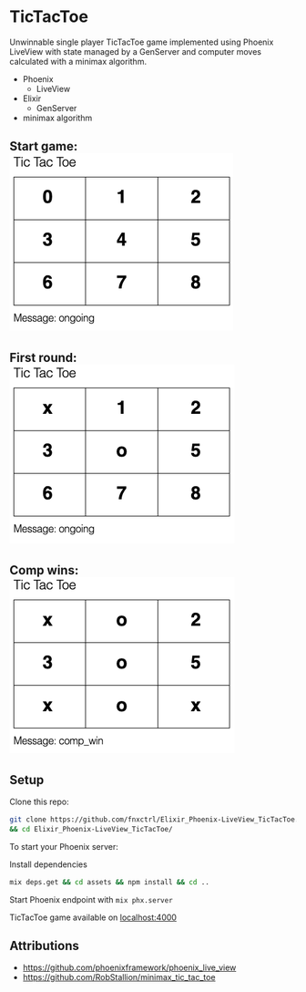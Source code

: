 # TicTacToe

Unwinnable single player TicTacToe game implemented using Phoenix LiveView with state managed by a GenServer and computer moves calculated with a minimax algorithm.

* Phoenix
  * LiveView
* Elixir
  * GenServer
* minimax algorithm

Start game: 
![Start game](images/start_game.png)
----
First round: 
![First round](images/first_round.png)
----
Comp wins: 
![Comp wins](images/comp_wins.png)
----

## Setup

Clone this repo:
```bash
git clone https://github.com/fnxctrl/Elixir_Phoenix-LiveView_TicTacToe.git \
&& cd Elixir_Phoenix-LiveView_TicTacToe/
```

To start your Phoenix server:

Install dependencies
```bash
mix deps.get && cd assets && npm install && cd ..
```
Start Phoenix endpoint with `mix phx.server`

TicTacToe game available on [localhost:4000](http://127.0.0.1:4000)


## Attributions

* https://github.com/phoenixframework/phoenix_live_view
* https://github.com/RobStallion/minimax_tic_tac_toe
